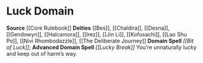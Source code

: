 ﻿---
advanced_apocryphal_spell: null
advanced_domain_spell: '[[DATABASE/spell/Lucky Break|Lucky Break]]'
apocryphal_spell: null
deity:
- '[[DATABASE/deity/Bes|Bes]]'
- '[[DATABASE/deity/Chaldira|Chaldira]]'
- '[[DATABASE/deity/Desna|Desna]]'
- '[[DATABASE/deity/Gendowyn|Gendowyn]]'
- '[[DATABASE/deity/Halcamora|Halcamora]]'
- '[[DATABASE/deity/Irez|Irez]]'
- '[[DATABASE/deity/Jin Li|JinLi]]'
- '[[DATABASE/deity/Kofusachi|Kofusachi]]'
- '[[DATABASE/deity/Lao Shu Po|Lao Shu Po]]'
- '[[DATABASE/deity/Nivi Rhombodazzle|Nivi Rhombodazzle]]'
- '[[DATABASE/deity/The Deliberate Journey|The Deliberate Journey]]'
domain:
- '[[DATABASE/domain/Luck Domain|Luck]]'
domain_spell: '[[DATABASE/spell/Bit of Luck|Bit of Luck]]'
id: '18'
name: Luck Domain
rarity: Common
source: '[[DATABASE/source/Core Rulebook|Core Rulebook]]'
trait: null
type: Domain

---
# Luck Domain

**Source** [[Core Rulebook]] 
**Deities** [[Bes]], [[Chaldira]], [[Desna]], [[Gendowyn]], [[Halcamora]], [[Irez]], [[Jin Li]], [[Kofusachi]], [[Lao Shu Po]], [[Nivi Rhombodazzle]], [[The Deliberate Journey]]
**Domain Spell** _[[Bit of Luck]]_; **Advanced Domain Spell** _[[Lucky Break]]_
You’re unnaturally lucky and keep out of harm’s way.